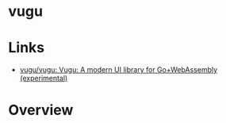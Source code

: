 # vugu

# Links

* [vugu/vugu: Vugu: A modern UI library for Go+WebAssembly (experimental)](https://github.com/vugu/vugu)

# Overview


